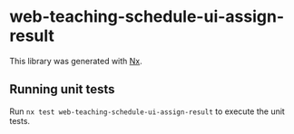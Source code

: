 # web-teaching-schedule-ui-assign-result

This library was generated with [Nx](https://nx.dev).

## Running unit tests

Run `nx test web-teaching-schedule-ui-assign-result` to execute the unit tests.
